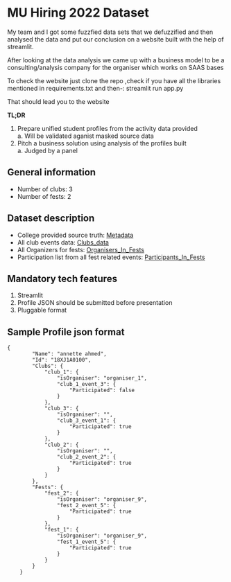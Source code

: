 # MU Hiring 2022 Dataset
My team and I got some fuzzfied data sets that we defuzzified and then analysed the data and put our conclusion on a website built with the help of streamlit. 

After looking at the data analysis we came up with a business model to be a consulting/analysis company for the organiser which works on SAAS bases

To check the website just clone the repo ,check if you have all the libraries mentioned in requirements.txt and then-: 
    streamlit run app.py 
  
 That should lead you to the website

**TL;DR**
1. Prepare unified student profiles from the activity data provided
    <br>a. Will be validated aganist masked source data
2. Pitch a business solution using analysis of the profiles built
    <br>a. Judged by a panel
## General information
- Number of clubs: 3
- Number of fests: 2
## Dataset description
- College provided source truth: [Metadata](Metadata.csv)
- All club events data: [Clubs_data](Clubs_data.csv)
- All Organizers for fests: [Organisers_In_Fests](Organisers_In_Fests.csv)
- Participation list from all fest related events: [Participants_In_Fests](Participants_In_Fests.csv)

## Mandatory tech features
1. Streamlit
2. Profile JSON should be submitted before presentation
3. Pluggable format



## Sample Profile json format
```
{
        "Name": "annette ahmed",
        "Id": "18XJ1A0100",
        "Clubs": {
            "club_1": {
                "isOrganiser": "organiser_1",
                "club_1_event_3": {
                    "Participated": false
                }
            },
            "club_3": {
                "isOrganiser": "",
                "club_3_event_1": {
                    "Participated": true
                }
            },
            "club_2": {
                "isOrganiser": "",
                "club_2_event_2": {
                    "Participated": true
                }
            }
        },
        "Fests": {
            "fest_2": {
                "isOrganiser": "organiser_9",
                "fest_2_event_5": {
                    "Participated": true
                }
            },
            "fest_1": {
                "isOrganiser": "organiser_9",
                "fest_1_event_5": {
                    "Participated": true
                }
            }
        }
    }

```
